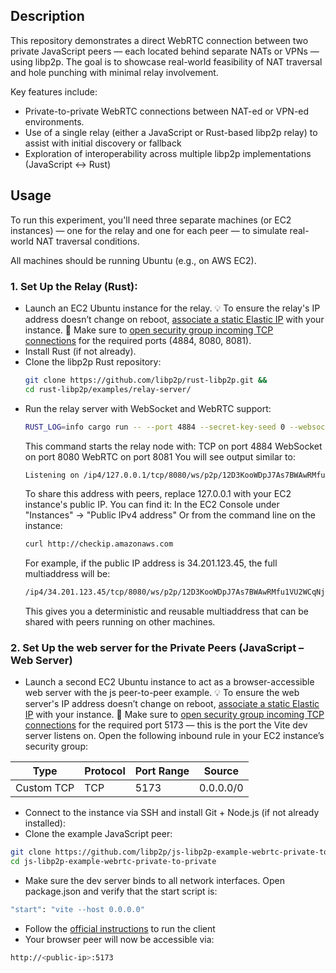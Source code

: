 ## Description

This repository demonstrates a direct WebRTC connection between two private JavaScript peers — each located behind separate NATs or VPNs — using libp2p. The goal is to showcase real-world feasibility of NAT traversal and hole punching with minimal relay involvement.

Key features include:
- Private-to-private WebRTC connections between NAT-ed or VPN-ed environments.
- Use of a single relay (either a JavaScript or Rust-based libp2p relay) to assist with initial discovery or fallback
- Exploration of interoperability across multiple libp2p implementations (JavaScript ↔ Rust)

## Usage

To run this experiment, you'll need three separate machines (or EC2 instances) — one for the relay and one for each peer — to simulate real-world NAT traversal conditions.

All machines should be running Ubuntu (e.g., on AWS EC2).

### 1. Set Up the Relay (Rust):
- Launch an EC2 Ubuntu instance for the relay.
  💡 To ensure the relay's IP address doesn’t change on reboot, [associate a static Elastic IP](https://docs.aws.amazon.com/AWSEC2/latest/UserGuide/elastic-ip-addresses-eip.html)
 with your instance.
  🔐 Make sure to [open security group incoming TCP connections](https://docs.aws.amazon.com/vpc/latest/userguide/security-group-rules.html#adding-security-group-rule) for the required ports (4884, 8080, 8081).
- Install Rust (if not already).
- Clone the libp2p Rust repository:
  ```sh
  git clone https://github.com/libp2p/rust-libp2p.git &&
  cd rust-libp2p/examples/relay-server/
  ```
- Run the relay server with WebSocket and WebRTC support:
  ```sh
  RUST_LOG=info cargo run -- --port 4884 --secret-key-seed 0 --websocket-port 8080 --webrtc-port 8081
  ```
  This command starts the relay node with:
  TCP on port 4884
  WebSocket on port 8080
  WebRTC on port 8081
  You will see output similar to:
  ```sh
  Listening on /ip4/127.0.0.1/tcp/8080/ws/p2p/12D3KooWDpJ7As7BWAwRMfu1VU2WCqNjvq387JEYKDBj4kx6nXTN
  ```
  To share this address with peers, replace 127.0.0.1 with your EC2 instance's public IP. You can find it:
  In the EC2 Console under "Instances" → "Public IPv4 address"
  Or from the command line on the instance:
  ```sh
  curl http://checkip.amazonaws.com
  ```
  For example, if the public IP address is 34.201.123.45, the full multiaddress will be:
  ```sh
  /ip4/34.201.123.45/tcp/8080/ws/p2p/12D3KooWDpJ7As7BWAwRMfu1VU2WCqNjvq387JEYKDBj4kx6nXTN
  ```
  This gives you a deterministic and reusable multiaddress that can be shared with peers running on other machines.

### 2. Set Up the web server for the Private Peers (JavaScript – Web Server)
- Launch a second EC2 Ubuntu instance to act as a browser-accessible web server with the js peer-to-peer example.
💡 To ensure the web server's IP address doesn’t change on reboot, [associate a static Elastic IP](https://docs.aws.amazon.com/AWSEC2/latest/UserGuide/elastic-ip-addresses-eip.html)
with your instance.
🔐 Make sure to [open security group incoming TCP connections](https://docs.aws.amazon.com/vpc/latest/userguide/security-group-rules.html#adding-security-group-rule) for the required port 5173 — this is the port the Vite dev server listens on.
Open the following inbound rule in your EC2 instance’s security group:

| Type       | Protocol | Port Range | Source    |
| ---------- | -------- | ---------- | --------- |
| Custom TCP | TCP      | 5173       | 0.0.0.0/0 |

- Connect to the instance via SSH and install Git + Node.js (if not already installed):
- Clone the example JavaScript peer:
```sh
git clone https://github.com/libp2p/js-libp2p-example-webrtc-private-to-private.git &&
cd js-libp2p-example-webrtc-private-to-private
```
- Make sure the dev server binds to all network interfaces. Open package.json and verify that the start script is:
```sh
"start": "vite --host 0.0.0.0"
```
- Follow the [official instructions](https://github.com/libp2p/js-libp2p-example-webrtc-private-to-private/tree/main?tab=readme-ov-file#running-the-clients) to run the client
- Your browser peer will now be accessible via:
```sh
http://<public-ip>:5173
```